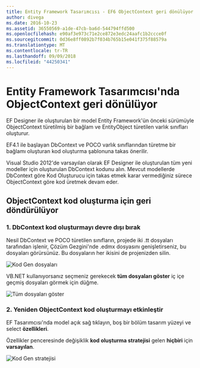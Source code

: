 ```yaml
---
title: Entity Framework Tasarımcısı - EF6 ObjectContext geri dönülüyor
author: divega
ms.date: 2016-10-23
ms.assetid: 36550569-a1de-47cb-ba6d-544794ffd500
ms.openlocfilehash: e90af3e973c71e2ce872e3edc24aafc1b2ccce0f
ms.sourcegitcommit: 0d36e8ff0892b7f034b765b15e041f375f88579a
ms.translationtype: MT
ms.contentlocale: tr-TR
ms.lasthandoff: 09/09/2018
ms.locfileid: "44250341"
---
```

# <a name="reverting-to-objectcontext-in-entity-framework-designer"></a>Entity Framework Tasarımcısı'nda ObjectContext geri dönülüyor
EF Designer ile oluşturulan bir model Entity Framework'ün önceki sürümüyle ObjectContext türetilmiş bir bağlam ve EntityObject türetilen varlık sınıfları oluşturur.

EF4.1 ile başlayan DbContext ve POCO varlık sınıflarından türetme bir bağlamı oluşturan kod oluşturma şablonuna takas önerilir.

Visual Studio 2012'de varsayılan olarak EF Designer ile oluşturulan tüm yeni modeller için oluşturulan DbContext kodunu alın. Mevcut modellerde DbContext göre Kod Oluşturucu için takas etmek karar vermediğiniz sürece ObjectContext göre kod üretmek devam eder.

## <a name="reverting-back-to-objectcontext-code-generation"></a>ObjectContext kod oluşturma için geri döndürülüyor

### <a name="1-disable-dbcontext-code-generation"></a>1. DbContext kod oluşturmayı devre dışı bırak

Nesil DbContext ve POCO türetilen sınıfların, projede iki .tt dosyaları tarafından işlenir, Çözüm Gezgini'nde .edmx dosyasını genişletirseniz, bu dosyaları görürsünüz. Bu dosyaların her ikisini de projenizden silin.

![Kod Gen dosyaları](~/ef6/media/codegenfiles.png)

VB.NET kullanıyorsanız seçmeniz gerekecek **tüm dosyaları göster** iç içe geçmiş dosyaları görmek için düğme.

![Tüm dosyaları göster](~/ef6/media/showallfiles.png)

### <a name="2-re-enable-objectcontext-code-generation"></a>2. Yeniden ObjectContext kod oluşturmayı etkinleştir

EF Tasarımcısı'nda model açık sağ tıklayın, boş bir bölüm tasarım yüzeyi ve select **özellikleri**.

Özellikler penceresinde değişiklik **kod oluşturma stratejisi** gelen **hiçbiri** için **varsayılan**.

![Kod Gen stratejisi](~/ef6/media/codegenstrategy.png)
